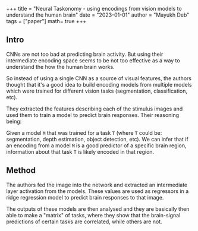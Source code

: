 +++
title = "Neural Taskonomy - using encodings from vision models to understand the human brain"
date = "2023-01-01"
author = "Mayukh Deb"
tags = ["paper"]
math= true
+++

## Intro

CNNs are not too bad at predicting brain activity. But using their intermediate encoding space seems to be not too effective as a way to understand the how the human brain works.

So instead of using a single CNN as a source of visual features, the authors thought that it's a good idea to build encoding models from multiple models which were trained for different vision tasks (segmentation, classification, etc).

They extracted the features describing each of the stimulus images and used them to train a model to predict brain responses. Their reasoning being: 

Given a model `M` that was trained for a task `T` (where `T` could be: segmentation, depth estimation, object detection, etc). We can infer that if an encoding from a model `M` is a good predictor of a specific brain region, information about that task `T` is likely encoded in that region.

## Method

The authors fed the image into the network and extracted an intermediate layer activation from the models. These values are used as regressors in a ridge regression model to predict brain responses to that image.

The outputs of these models are then analysed and they are basically then able to make a "matrix" of tasks, where they show that the brain-signal predictions of certain tasks are correlated, while others are not.


<!-- ## Personal notes

- Can we use a combination of these encoders to build a model which can be finetuned to make embeddings for an LLM? -->